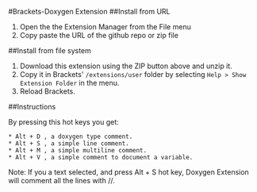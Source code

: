 #Brackets-Doxygen Extension
##Install from URL

1. Open the the Extension Manager from the File menu
2. Copy paste the URL of the github repo or zip file

##Install from file system

1. Download this extension using the ZIP button above and unzip it.
2. Copy it in Brackets' `/extensions/user` folder by selecting `Help > Show Extension Folder` in the menu. 
3. Reload Brackets.

##Instructions

By pressing this hot keys you get:
    
    * Alt + D , a doxygen type comment.
    * Alt + S , a simple line comment.
    * Alt + M , a simple multiline comment.
    * Alt + V , a simple comment to document a variable.
    
Note: If you a text selected, and press Alt + S hot key, Doxygen Extension will comment all the lines with //.
